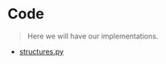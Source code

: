 # Code

> Here we will have our implementations.

- [structures.py](https://github.com/smh997/Maze-Problem/code/structures.py)